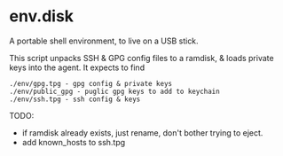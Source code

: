 env.disk
========

A portable shell environment, to live on a USB stick.

This script unpacks SSH & GPG config files to a ramdisk, & loads private keys into the agent. It expects to find

	./env/gpg.tpg - gpg config & private keys
	./env/public_gpg - puglic gpg keys to add to keychain
	./env/ssh.tpg - ssh config & keys
	
TODO:

* if ramdisk already exists, just rename, don't bother trying to eject.
* add known_hosts to ssh.tpg
